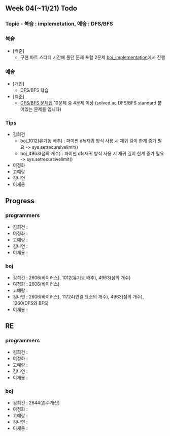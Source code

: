 
## Week 04(~11/21) Todo
### Topic - 복습 : implemetation, 예습 : DFS/BFS

### 복습

- [백준]
	- 구현 파트 스터디 시간에 풀던 문제 포함 2문제 [boj_implementation](https://github.com/hhheegunnn/Algorithm_Study/tree/main/boj_implementation)에서 진행

### 예습

- [개인]
	- DFS/BFS 학습
- [백준]
	- [DFS/BFS 문제집](https://www.acmicpc.net/workbook/view/5934) 10문제 중 4문제 이상 (solved.ac DFS/BFS standard 붙어있는 문제들 입니다)



### Tips

- 김희건
	- boj_1012(유기농 배추) : 파이썬 dfs재귀 방식 사용 시 재귀 깊이 한계 증가 필요 -> sys.setrecursivelimit()
	- boj_4963(섬의 개수) : 파이썬 dfs재귀 방식 사용 시 재귀 깊이 한계 증가 필요 -> sys.setrecursivelimit()
- 여정화
- 고예랑
- 김나연
- 이재용


## Progress

### programmers
- 김희건 : 
- 여정화 :
- 고예랑 :
- 김나연 : 
- 이재용 :

### boj
- 김희건 : 2606(바이러스), 1012(유기농 배추), 4963(섬의 개수)
- 여정화 : 2606(바이러스)
- 고예랑 :
- 김나연 : 2606(바이러스), 11724(연결 요소의 개수), 4963(섬의 개수), 1260(DFS와 BFS)
- 이재용 :


## RE

### programmers
- 김희건 : 
- 여정화 :
- 고예랑 :
- 김나연 : 
- 이재용 :

### boj
- 김희건 : 2644(촌수계산)
- 여정화 :
- 고예랑 :
- 김나연 : 
- 이재용 :








